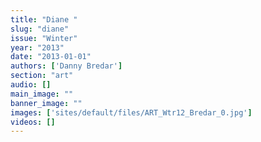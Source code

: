 ```yaml
---
title: "Diane "
slug: "diane"
issue: "Winter"
year: "2013"
date: "2013-01-01"
authors: ['Danny Bredar']
section: "art"
audio: []
main_image: ""
banner_image: ""
images: ['sites/default/files/ART_Wtr12_Bredar_0.jpg']
videos: []
---
```

